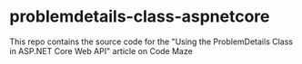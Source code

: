 # problemdetails-class-aspnetcore
This repo contains the source code for the "Using the ProblemDetails Class in ASP.NET Core Web API" article on Code Maze
